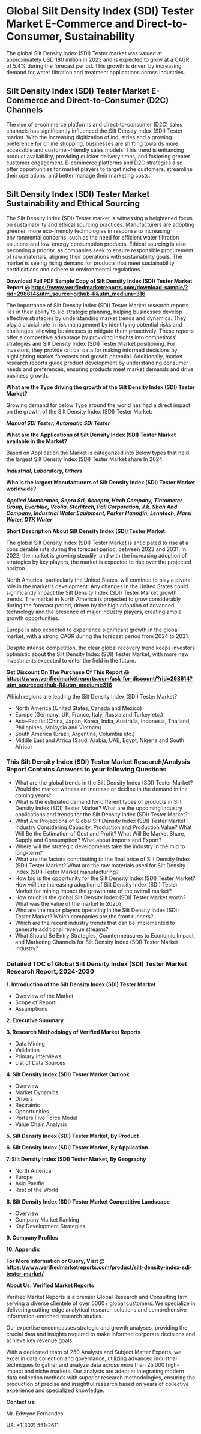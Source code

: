 <h1>Global Silt Density Index (SDI) Tester Market E-Commerce and Direct-to-Consumer, Sustainability</h1><p class=""><p>The global Silt Density Index (SDI) Tester market was valued at approximately USD 180 million in 2023 and is expected to grow at a CAGR of 5.4% during the forecast period. This growth is driven by increasing demand for water filtration and treatment applications across industries.</p><h2>Silt Density Index (SDI) Tester Market E-Commerce and Direct-to-Consumer (D2C) Channels</h2><p>The rise of e-commerce platforms and direct-to-consumer (D2C) sales channels has significantly influenced the Silt Density Index (SDI) Tester market. With the increasing digitization of industries and a growing preference for online shopping, businesses are shifting towards more accessible and customer-friendly sales models. This trend is enhancing product availability, providing quicker delivery times, and fostering greater customer engagement. E-commerce platforms and D2C strategies also offer opportunities for market players to target niche customers, streamline their operations, and better manage their marketing costs.</p><h2>Silt Density Index (SDI) Tester Market Sustainability and Ethical Sourcing</h2><p>The Silt Density Index (SDI) Tester market is witnessing a heightened focus on sustainability and ethical sourcing practices. Manufacturers are adopting greener, more eco-friendly technologies in response to increasing environmental concerns, such as the need for efficient water filtration solutions and low-energy consumption products. Ethical sourcing is also becoming a priority, as companies seek to ensure responsible procurement of raw materials, aligning their operations with sustainability goals. The market is seeing rising demand for products that meet sustainability certifications and adhere to environmental regulations.</p></p><p class=""><strong>Download Full PDF Sample Copy of Silt Density Index (SDI) Tester Market Report @ <a href="https://www.verifiedmarketreports.com/download-sample/?rid=298614&utm_source=github-R&utm_medium=316" target="_blank">https://www.verifiedmarketreports.com/download-sample/?rid=298614&utm_source=github-R&utm_medium=316</a></strong></p><p>The importance of&nbsp;Silt Density Index (SDI) Tester Market research reports lies in their ability to aid strategic planning, helping businesses develop effective strategies by understanding market trends and dynamics. They play a crucial role in risk management by identifying potential risks and challenges, allowing businesses to mitigate them proactively. These reports offer a competitive advantage by providing insights into competitors' strategies and Silt Density Index (SDI) Tester Market positioning. For investors, they provide critical data for making informed decisions by highlighting market forecasts and growth potential. Additionally, market research reports guide product development by understanding consumer needs and preferences, ensuring products meet market demands and drive business growth.</p><p><strong>What are the&nbsp;Type driving the growth of the Silt Density Index (SDI) Tester Market?</strong></p><p id="" class="">Growing demand for below Type around the world has had a direct impact on the growth of the Silt Density Index (SDI) Tester Market:</p><p class=""><em><strong>Manual SDI Tester, Automatic SDI Tester</strong></em></p><p class=""><strong>What are the&nbsp;Applications&nbsp;of Silt Density Index (SDI) Tester Market available in the Market?</strong></p><p id="" class="">Based on Application the Market is categorized into Below types that held the largest Silt Density Index (SDI) Tester Market share In 2024.</p><p class=""><em><strong>Industrial, Laboratory, Others</strong></em></p><p class=""><strong>Who is the largest Manufacturers of Silt Density Index (SDI) Tester Market worldwide?</strong></p><p><em><strong>Applied Membranes, Sepra Srl, Accepta, Hach Company, Tintometer Group, Everblue, Veolia, Sterlitech, Pall Corporation, J.k. Shah And Company, Industrial Water Equipment, Parker Hannifin, Lenntech, Marsi Water, DTK Water</strong></em></p><p id="" class=""><strong>Short Description About Silt Density Index (SDI) Tester Market:</strong></p><p>The global Silt Density Index (SDI) Tester Market is anticipated to rise at a considerable rate during the forecast period, between 2023 and 2031. In 2022, the market is growing steadily, and with the increasing adoption of strategies by key players, the market is expected to rise over the projected horizon.</p><p>North America, particularly the United States, will continue to play a pivotal role in the market's development. Any changes in the United States could significantly impact the Silt Density Index (SDI) Tester Market growth trends. The market in North America is projected to grow considerably during the forecast period, driven by the high adoption of advanced technology and the presence of major industry players, creating ample growth opportunities.</p><p>Europe is also expected to experience significant growth in the global market, with a strong CAGR during the forecast period from 2024 to 2031.</p><p>Despite intense competition, the clear global recovery trend keeps investors optimistic about the Silt Density Index (SDI) Tester Market, with more new investments expected to enter the field in the future.</p><p id="" class=""><strong>Get Discount On The Purchase Of This Report @ <a href="https://www.verifiedmarketreports.com/ask-for-discount/?rid=298614?utm_source=github-R&utm_medium=316" target="_blank">https://www.verifiedmarketreports.com/ask-for-discount/?rid=298614?utm_source=github-R&utm_medium=316</a></strong></p><p class="">Which regions are leading the Silt Density Index (SDI) Tester Market?</p><ul><li>North America (United States, Canada and Mexico)</li><li>Europe (Germany, UK, France, Italy, Russia and Turkey etc.)</li><li>Asia-Pacific (China, Japan, Korea, India, Australia, Indonesia, Thailand, Philippines, Malaysia and Vietnam)</li><li>South America (Brazil, Argentina, Columbia etc.)</li><li>Middle East and Africa (Saudi Arabia, UAE, Egypt, Nigeria and South Africa)</li></ul><h3 id="" class="">This Silt Density Index (SDI) Tester Market Research/Analysis Report Contains Answers to your following Questions</h3><ul><li>What are the global trends in the Silt Density Index (SDI) Tester Market? Would the market witness an increase or decline in the demand in the coming years?</li><li>What is the estimated demand for different types of products in Silt Density Index (SDI) Tester Market? What are the upcoming industry applications and trends for the Silt Density Index (SDI) Tester Market?</li><li>What Are Projections of Global Silt Density Index (SDI) Tester Market Industry Considering Capacity, Production and Production Value? What Will Be the Estimation of Cost and Profit? What Will Be Market Share, Supply and Consumption? What about imports and Export?</li><li>Where will the strategic developments take the industry in the mid to long-term?</li><li>What are the factors contributing to the final price of Silt Density Index (SDI) Tester Market? What are the raw materials used for Silt Density Index (SDI) Tester Market manufacturing?</li><li>How big is the opportunity for the Silt Density Index (SDI) Tester Market? How will the increasing adoption of Silt Density Index (SDI) Tester Market for mining impact the growth rate of the overall market?</li><li>How much is the global Silt Density Index (SDI) Tester Market worth? What was the value of the market In 2020?</li><li>Who are the major players operating in the Silt Density Index (SDI) Tester Market? Which companies are the front runners?</li><li>Which are the recent industry trends that can be implemented to generate additional revenue streams?</li><li>What Should Be Entry Strategies, Countermeasures to Economic Impact, and Marketing Channels for Silt Density Index (SDI) Tester Market Industry?</li></ul><h3 id="" class="">Detailed TOC of Global Silt Density Index (SDI) Tester Market Research Report, 2024-2030</h3><p id="" class=""><strong>1. Introduction of the Silt Density Index (SDI) Tester Market</strong></p><ul><li>Overview of the Market</li><li>Scope of Report</li><li>Assumptions</li></ul><p id="" class=""><strong>2. Executive Summary</strong></p><p id="" class=""><strong>3. Research Methodology of Verified Market Reports</strong></p><ul><li>Data Mining</li><li>Validation</li><li>Primary Interviews</li><li>List of Data Sources</li></ul><p id="" class=""><strong>4. Silt Density Index (SDI) Tester Market Outlook</strong></p><ul><li>Overview</li><li>Market Dynamics</li><li>Drivers</li><li>Restraints</li><li>Opportunities</li><li>Porters Five Force Model</li><li>Value Chain Analysis</li></ul><p id="" class=""><strong>5. Silt Density Index (SDI) Tester Market, By Product</strong></p><p id="" class=""><strong>6. Silt Density Index (SDI) Tester Market, By Application</strong></p><p id="" class=""><strong>7. Silt Density Index (SDI) Tester Market, By Geography</strong></p><ul><li>North America</li><li>Europe</li><li>Asia Pacific</li><li>Rest of the World</li></ul><p id="" class=""><strong>8. Silt Density Index (SDI) Tester Market Competitive Landscape</strong></p><ul><li>Overview</li><li>Company Market Ranking</li><li>Key Development Strategies</li></ul><p id="" class=""><strong>9. Company Profiles</strong></p><p id="" class=""><strong>10. Appendix</strong></p><p id="" class=""><strong>For More Information or Query, Visit @ <a href="https://www.verifiedmarketreports.com/product/silt-density-index-sdi-tester-market/" target="_blank">https://www.verifiedmarketreports.com/product/silt-density-index-sdi-tester-market/</a></strong></p><p id="" class=""><strong>About Us: Verified Market Reports</strong></p><p id="" class="">Verified Market Reports is a premier Global Research and Consulting firm serving a diverse clientele of over 5000+ global customers. We specialize in delivering cutting-edge analytical research solutions and comprehensive information-enriched research studies.</p><p id="" class="">Our expertise encompasses strategic and growth analyses, providing the crucial data and insights required to make informed corporate decisions and achieve key revenue goals.</p><p id="" class="">With a dedicated team of 250 Analysts and Subject Matter Experts, we excel in data collection and governance, utilizing advanced industrial techniques to gather and analyze data across more than 25,000 high-impact and niche markets. Our analysts are adept at integrating modern data collection methods with superior research methodologies, ensuring the production of precise and insightful research based on years of collective experience and specialized knowledge.</p><p id="" class=""><strong>Contact us:</strong></p><p id="" class="">Mr. Edwyne Fernandes</p><p id="" class="">US: +1(302) 551-2611</p>